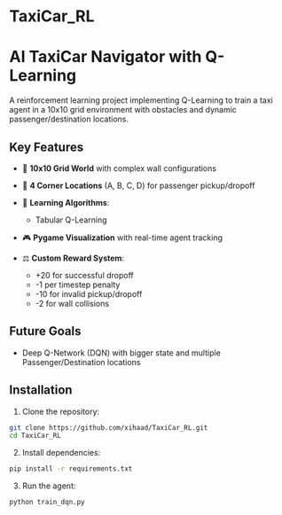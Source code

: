 # TaxiCar_RL
# AI TaxiCar Navigator with Q-Learning 


A reinforcement learning project implementing Q-Learning to train a taxi agent in a 10x10 grid environment with obstacles and dynamic passenger/destination locations.

## Key Features
- 🚕 **10x10 Grid World** with complex wall configurations
- 🧭 **4 Corner Locations** (A, B, C, D) for passenger pickup/dropoff
- 🧠 **Learning Algorithms**:
  - Tabular Q-Learning

- 🎮 **Pygame Visualization** with real-time agent tracking
- ⚖️ **Custom Reward System**:
  - +20 for successful dropoff
  - -1 per timestep penalty
  - -10 for invalid pickup/dropoff
  - -2 for wall collisions
  
## Future Goals
  - Deep Q-Network (DQN) with bigger state and multiple Passenger/Destination locations

## Installation
1. Clone the repository:
```bash
git clone https://github.com/xihaad/TaxiCar_RL.git
cd TaxiCar_RL
```
2. Install dependencies:
```bash
pip install -r requirements.txt
```
3. Run the agent:
```bash
python train_dqn.py
```